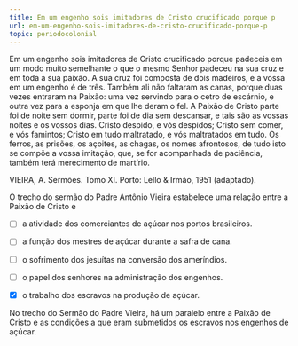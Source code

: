 ```yaml
---
title: Em um engenho sois imitadores de Cristo crucificado porque p
url: em-um-engenho-sois-imitadores-de-cristo-crucificado-porque-p
topic: periodocolonial
---
```



Em um engenho sois imitadores de Cristo crucificado porque padeceis em um modo muito semelhante o que o mesmo Senhor padeceu na sua cruz e em toda a sua paixão. A sua cruz foi composta de dois madeiros, e a vossa em um engenho é de três. Também ali não faltaram as canas, porque duas vezes entraram na Paixão: uma vez servindo para o cetro de escárnio, e outra vez para a esponja em que lhe deram o fel. A Paixão de Cristo parte foi de noite sem dormir, parte foi de dia sem descansar, e tais são as vossas noites e os vossos dias. Cristo despido, e vós despidos; Cristo sem comer, e vós famintos; Cristo em tudo maltratado, e vós maltratados em tudo. Os ferros, as prisões, os açoites, as chagas, os nomes afrontosos, de tudo isto se compõe a vossa imitação, que, se for acompanhada de paciência, também terá merecimento de martírio.

VIEIRA, A. Sermões. Tomo XI. Porto: Lello & Irmão, 1951 (adaptado).

O trecho do sermão do Padre Antônio Vieira estabelece uma relação entre a Paixão de Cristo e



- [ ] a atividade dos comerciantes de açúcar nos portos brasileiros.
- [ ] a função dos mestres de açúcar durante a safra de cana.
- [ ] o sofrimento dos jesuítas na conversão dos ameríndios.
- [ ] o papel dos senhores na administração dos engenhos.
- [x] o trabalho dos escravos na produção de açúcar.


No trecho do Sermão do Padre Vieira, há um paralelo entre a Paixão de Cristo e as condições a que eram submetidos os escravos nos engenhos de açúcar.
